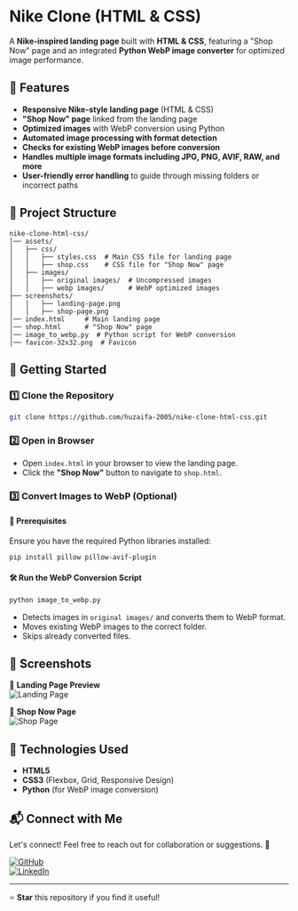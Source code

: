 # Nike Clone (HTML & CSS)

A **Nike-inspired landing page** built with **HTML & CSS**, featuring a "Shop Now" page and an integrated **Python WebP image converter** for optimized image performance.

## 📌 Features
- **Responsive Nike-style landing page** (HTML & CSS)
- **"Shop Now" page** linked from the landing page
- **Optimized images** with WebP conversion using Python
- **Automated image processing with format detection**
- **Checks for existing WebP images before conversion**
- **Handles multiple image formats including JPG, PNG, AVIF, RAW, and more**
- **User-friendly error handling** to guide through missing folders or incorrect paths

## 📂 Project Structure
```
nike-clone-html-css/
│── assets/
│   ├── css/
│   │   ├── styles.css  # Main CSS file for landing page
│   │   ├── shop.css    # CSS file for "Shop Now" page
│   ├── images/
│   │   ├── original images/  # Uncompressed images
│   │   ├── webp images/      # WebP optimized images
├── screenshots/   
│   │   ├── landing-page.png
│   │   ├── shop-page.png
│── index.html     # Main landing page
│── shop.html      # "Shop Now" page
│── image_to_webp.py  # Python script for WebP conversion
│── favicon-32x32.png  # Favicon
```

## 🚀 Getting Started
### 1️⃣ Clone the Repository
```bash
git clone https://github.com/huzaifa-2005/nike-clone-html-css.git
```
### 2️⃣ Open in Browser
- Open `index.html` in your browser to view the landing page.
- Click the **"Shop Now"** button to navigate to `shop.html`.

### 3️⃣ Convert Images to WebP (Optional)
#### 📌 Prerequisites
Ensure you have the required Python libraries installed:
```bash
pip install pillow pillow-avif-plugin
```
#### 🛠️ Run the WebP Conversion Script
```bash
python image_to_webp.py
```
- Detects images in `original images/` and converts them to WebP format.
- Moves existing WebP images to the correct folder.
- Skips already converted files.

## 📸 Screenshots
🔹 **Landing Page Preview**  
![Landing Page](#)

🔹 **Shop Now Page**  
![Shop Page](#)

## 🌟 Technologies Used
- **HTML5**
- **CSS3** (Flexbox, Grid, Responsive Design)
- **Python** (for WebP image conversion)

## 📬 Connect with Me
Let's connect! Feel free to reach out for collaboration or suggestions. 🚀

[![GitHub](https://img.shields.io/badge/GitHub-Profile-blue?logo=github)](https://github.com/your-huzaifa-2005)  
[![LinkedIn](https://img.shields.io/badge/LinkedIn-Profile-blue?logo=linkedin)](https://www.linkedin.com/in/huzaifa-ahmed-7843ba336/)

---

⭐ **Star** this repository if you find it useful!

